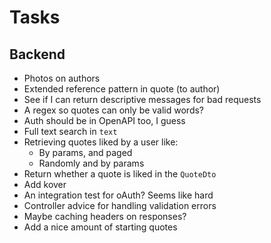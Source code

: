 # Tasks
## Backend
* Photos on authors
* Extended reference pattern in quote (to author)
* See if I can return descriptive messages for bad requests
* A regex so quotes can only be valid words?
* Auth should be in OpenAPI too, I guess
* Full text search in `text`
* Retrieving quotes liked by a user like:
  * By params, and paged
  * Randomly and by params
* Return whether a quote is liked in the `QuoteDto`
* Add kover
* An integration test for oAuth? Seems like hard
* Controller advice for handling validation errors
* Maybe caching headers on responses?
* Add a nice amount of starting quotes
